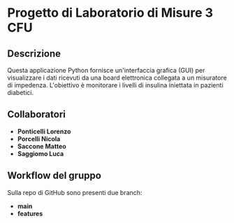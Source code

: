 # Progetto di Laboratorio di Misure 3 CFU
## Descrizione
Questa applicazione Python fornisce un'interfaccia grafica (GUI) per visualizzare i dati ricevuti da una board elettronica collegata a un misuratore di impedenza. L'obiettivo è monitorare i livelli di insulina iniettata in pazienti diabetici.

## Collaboratori
- **Ponticelli Lorenzo**
- **Porcelli Nicola**
- **Saccone Matteo**
- **Saggiomo Luca**

## Workflow del gruppo
Sulla repo di GitHub sono presenti due branch:
- **main**
- **features**



